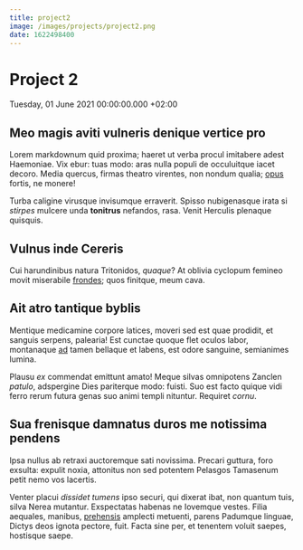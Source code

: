 ```yaml
---
title: project2
image: /images/projects/project2.png
date: 1622498400
---
```

# Project 2
Tuesday, 01 June 2021 00:00:00.000 +02:00

## Meo magis aviti vulneris denique vertice pro

Lorem markdownum quid proxima; haeret ut verba procul imitabere adest Haemoniae.
Vix ebur: tuas modo: aras nulla populi de occuluitque iacet decoro. Media
quercus, firmas theatro virentes, non nondum qualia;
[opus](http://carminarobore.org/) fortis, ne monere!

Turba caligine virusque invisumque erraverit. Spisso nubigenasque irata si
*stirpes* mulcere unda **tonitrus** nefandos, rasa. Venit Herculis plenaque
quisquis.

## Vulnus inde Cereris

Cui harundinibus natura Tritonidos, *quaque*? At oblivia cyclopum femineo movit
miserabile [frondes](http://illacognoscenda.org/incedit); quos finitque, meum
cava.

## Ait atro tantique byblis

Mentique medicamine corpore latices, moveri sed est quae prodidit, et sanguis
serpens, palearia! Est cunctae quoque flet oculos labor, montanaque
[ad](http://postquam.org/longa.html) tamen bellaque et labens, est odore
sanguine, semianimes lumina.

Plausu *ex* commendat emittunt amato! Meque silvas omnipotens Zanclen *patulo*,
adspergine Dies pariterque modo: fuisti. Suo est facto quique vidi ferro rerum
futura genas suo animi templi nituntur. Requiret *cornu*.

## Sua frenisque damnatus duros me notissima pendens

Ipsa nullus ab retraxi auctoremque sati novissima. Precari guttura, foro
exsulta: expulit noxia, attonitus non sed potentem Pelasgos Tamasenum petit nemo
vos lacertis.

Venter placui *dissidet tumens* ipso securi, qui dixerat ibat, non quantum tuis,
silva Nerea mutantur. Exspectatas habenas ne Iovemque vestes. Filia aequales,
manibus, [prehensis](http://seniornon.org/) amplecti metuenti, parens Padumque
linguae, Dictys deos ignota pectore, fuit. Facta sine per, et tenentem voluit
saepes, hostisque saepe.